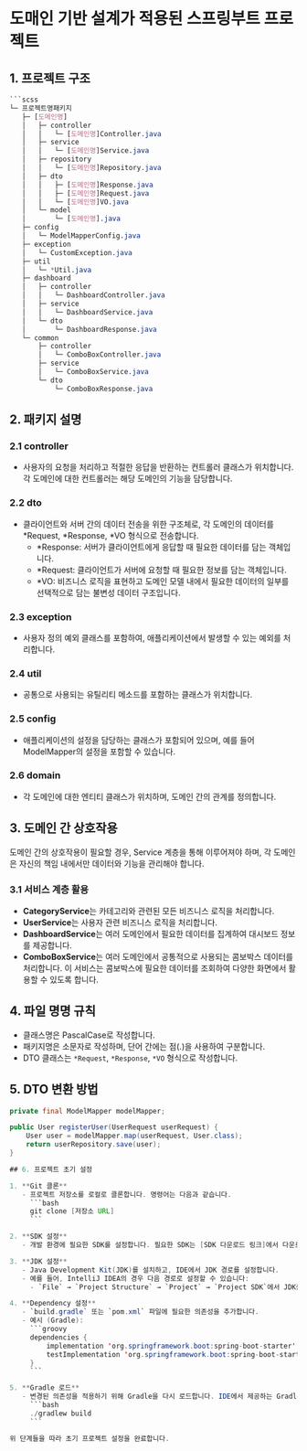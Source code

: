 # 도매인 기반 설계가 적용된 스프링부트 프로젝트

## 1. 프로젝트 구조

```scss
```scss
└─ 프로젝트명패키지
   ├─ [도메인명]
   │   ├─ controller
   │   │   └─ [도메인명]Controller.java
   │   ├─ service
   │   │   └─ [도메인명]Service.java
   │   ├─ repository
   │   │   └─ [도메인명]Repository.java
   │   ├─ dto
   │   │   ├─ [도메인명]Response.java
   │   │   ├─ [도메인명]Request.java
   │   │   └─ [도메인명]VO.java
   │   └─ model
   │       └─ [도메인명].java
   ├─ config
   │   └─ ModelMapperConfig.java
   ├─ exception
   │   └─ CustomException.java
   ├─ util
   │   └─ *Util.java
   ├─ dashboard
   │   ├─ controller
   │   │   └─ DashboardController.java
   │   ├─ service
   │   │   └─ DashboardService.java
   │   └─ dto
   │       └─ DashboardResponse.java
   └─ common
       ├─ controller
       │   └─ ComboBoxController.java
       ├─ service
       │   └─ ComboBoxService.java
       └─ dto
           └─ ComboBoxResponse.java
```

## 2. 패키지 설명

### 2.1 controller
- 사용자의 요청을 처리하고 적절한 응답을 반환하는 컨트롤러 클래스가 위치합니다. 각 도메인에 대한 컨트롤러는 해당 도메인의 기능을 담당합니다.

### 2.2 dto
- 클라이언트와 서버 간의 데이터 전송을 위한 구조체로, 각 도메인의 데이터를 *Request, *Response, *VO 형식으로 전송합니다.
  - *Response: 서버가 클라이언트에게 응답할 때 필요한 데이터를 담는 객체입니다.
  - *Request: 클라이언트가 서버에 요청할 때 필요한 정보를 담는 객체입니다.
  - *VO: 비즈니스 로직을 표현하고 도메인 모델 내에서 필요한 데이터의 일부를 선택적으로 담는 불변성 데이터 구조입니다.

### 2.3 exception
- 사용자 정의 예외 클래스를 포함하여, 애플리케이션에서 발생할 수 있는 예외를 처리합니다.

### 2.4 util
- 공통으로 사용되는 유틸리티 메소드를 포함하는 클래스가 위치합니다.

### 2.5 config
- 애플리케이션의 설정을 담당하는 클래스가 포함되어 있으며, 예를 들어 ModelMapper의 설정을 포함할 수 있습니다.

### 2.6 domain
- 각 도메인에 대한 엔티티 클래스가 위치하며, 도메인 간의 관계를 정의합니다.

## 3. 도메인 간 상호작용

도메인 간의 상호작용이 필요할 경우, Service 계층을 통해 이루어져야 하며, 각 도메인은 자신의 책임 내에서만 데이터와 기능을 관리해야 합니다.

### 3.1 서비스 계층 활용
- **CategoryService**는 카테고리와 관련된 모든 비즈니스 로직을 처리합니다.
- **UserService**는 사용자 관련 비즈니스 로직을 처리합니다.
- **DashboardService**는 여러 도메인에서 필요한 데이터를 집계하여 대시보드 정보를 제공합니다.
- **ComboBoxService**는 여러 도메인에서 공통적으로 사용되는 콤보박스 데이터를 처리합니다. 이 서비스는 콤보박스에 필요한 데이터를 조회하여 다양한 화면에서 활용할 수 있도록 합니다.

## 4. 파일 명명 규칙

- 클래스명은 PascalCase로 작성합니다.
- 패키지명은 소문자로 작성하며, 단어 간에는 점(.)을 사용하여 구분합니다.
- DTO 클래스는 `*Request`, `*Response`, `*VO` 형식으로 작성합니다.

## 5. DTO 변환 방법

```java
private final ModelMapper modelMapper;

public User registerUser(UserRequest userRequest) {
    User user = modelMapper.map(userRequest, User.class);
    return userRepository.save(user);
}

## 6. 프로젝트 초기 설정

1. **Git 클론**
   - 프로젝트 저장소를 로컬로 클론합니다. 명령어는 다음과 같습니다.
     ```bash
     git clone [저장소 URL]
     ```

2. **SDK 설정**
   - 개발 환경에 필요한 SDK를 설정합니다. 필요한 SDK는 [SDK 다운로드 링크]에서 다운로드하여 설치합니다.

3. **JDK 설정**
   - Java Development Kit(JDK)를 설치하고, IDE에서 JDK 경로를 설정합니다. 
   - 예를 들어, IntelliJ IDEA의 경우 다음 경로로 설정할 수 있습니다:
     - `File` → `Project Structure` → `Project` → `Project SDK`에서 JDK를 선택합니다.

4. **Dependency 설정**
   - `build.gradle` 또는 `pom.xml` 파일에 필요한 의존성을 추가합니다.
   - 예시 (Gradle):
     ```groovy
     dependencies {
         implementation 'org.springframework.boot:spring-boot-starter'
         testImplementation 'org.springframework.boot:spring-boot-starter-test'
     }
     ```

5. **Gradle 로드**
   - 변경된 의존성을 적용하기 위해 Gradle을 다시 로드합니다. IDE에서 제공하는 Gradle 버튼을 클릭하거나, 명령어로 Gradle을 실행합니다.
     ```bash
     ./gradlew build
     ```

위 단계들을 따라 초기 프로젝트 설정을 완료합니다.
